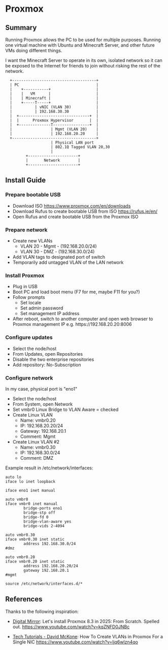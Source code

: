 # Proxmox
## Summary
Running Proxmox allows the PC to be used for multiple purposes. Running one virtual machine with Ubuntu and Minecraft Server, and other future VMs doing different things.

I want the Minecraft Server to operate in its own, isolated network so it can be exposed to the Internet for friends to join without risking the rest of the network.

```
  +-------------------------------------+
  | PC                                  |
  |    +-----------+                    |
  |    |   VM      |                    |
  |    | Minecraft |                    |
  |    +-----T-----+                    |
  |          | vNIC (VLAN 30)           |
  |          | 192.168.30.30            |
  |  +-------------------------------+  |
  |  |      Proxmox Hypervisor       |  |
  |  +--------------T----------------+  |
  |                 | Mgmt (VLAN 20)    |
  |                 | 192.168.20.20     |
  +-------------------------------------+
                    | Physical LAN port
                    | 802.1Q Tagged VLAN 20,30
                    |
         +----------------------+
         |       Network        |
         +----------------------+
```

## Install Guide
### Prepare bootable USB
- Download ISO https://www.proxmox.com/en/downloads
- Download Rufus to create bootable USB from ISO https://rufus.ie/en/
- Open Rufus and create bootable USB from the Proxmox ISO

### Prepare network
- Create new VLANs
  - VLAN 20 - Mgmt - (192.168.20.0/24)
  - VLAN 30 - DMZ - (192.168.30.0/24)
- Add VLAN tags to designated port of switch
- Temporarily add untagged VLAN of the LAN network

### Install Proxmox
- Plug in USB
- Boot PC and load boot menu (F7 for me, maybe F11 for you?)
- Follow prompts
  - Set locale
  - Set admin password
  - Set management IP address
- After reboot, switch to another computer and open web browser to Proxmox management IP e.g. https​://192.168.20.20:8006

### Configure updates
- Select the node/host
- From Updates, open Repositories
- Disable the two enterprise repositories
- Add repository: No-Subscription

### Configure network
In my case, physical port is "eno1"
- Select the node/host
- From System, open Network
- Set vmbr0 Linux Bridge to VLAN Aware = checked
- Create Linux VLAN
  - Name: vmbr0.20
  - IP: 192.168.20.20/24
  - Gateway: 192.168.20.1
  - Comment: Mgmt
- Create Linux VLAN #2
  - Name: vmbr0.30
  - IP: 192.168.30.0/24
  - Comment: DMZ

Example result in /etc/network/interfaces:

```
auto lo
iface lo inet loopback

iface eno1 inet manual

auto vmbr0
iface vmbr0 inet manual
        bridge-ports eno1
        bridge-stp off
        bridge-fd 0
        bridge-vlan-aware yes
        bridge-vids 2-4094

auto vmbr0.30
iface vmbr0.30 inet static
        address 192.168.30.0/24
#dmz

auto vmbr0.20
iface vmbr0.20 inet static
        address 192.168.20.20/24
        gateway 192.168.20.1
#mgmt

source /etc/network/interfaces.d/*
```

## References
Thanks to the following inspiration:

- [Digital Mirror](https://www.youtube.com/@DigitalMirrorComputing): Let's install Proxmox 8.3 in 2025: From Scratch. Spelled out. https://www.youtube.com/watch?v=kqZNFD0JNBc

- [Tech Tutorials - David McKone](https://www.youtube.com/@TechTutorialsDavidMcKone): How To Create VLANs in Proxmox For a Single NIC https://www.youtube.com/watch?v=ljq6wlzn4qo
